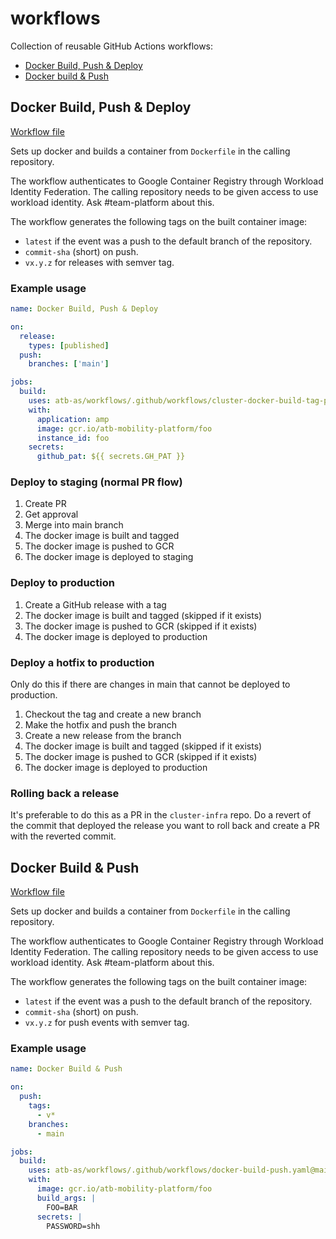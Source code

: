 # workflows

Collection of reusable GitHub Actions workflows:

* [Docker Build, Push & Deploy](#docker-build-push--deploy)
* [Docker build & Push](#docker-build--push)

## Docker Build, Push & Deploy

[Workflow file](.github/workflows/cluster-docker-build-tag-push.yaml)

Sets up docker and builds a container from `Dockerfile` in the calling repository.

The workflow authenticates to Google Container Registry through Workload Identity Federation. The calling repository needs to be given access to use workload identity. Ask #team-platform about this.

The workflow generates the following tags on the built container image:

- `latest` if the event was a push to the default branch of the repository.
- `commit-sha` (short) on push.
- `vx.y.z` for releases with semver tag.

### Example usage

```yaml
name: Docker Build, Push & Deploy

on:
  release:
    types: [published]
  push:
    branches: ['main']

jobs:
  build:
    uses: atb-as/workflows/.github/workflows/cluster-docker-build-tag-push.yaml@v1
    with:
      application: amp
      image: gcr.io/atb-mobility-platform/foo
      instance_id: foo
    secrets:
      github_pat: ${{ secrets.GH_PAT }}
```

### Deploy to staging (normal PR flow)

1. Create PR
2. Get approval
3. Merge into main branch
4. The docker image is built and tagged
5. The docker image is pushed to GCR
6. The docker image is deployed to staging

### Deploy to production

1. Create a GitHub release with a tag
2. The docker image is built and tagged (skipped if it exists)
3. The docker image is pushed to GCR (skipped if it exists)
4. The docker image is deployed to production

### Deploy a hotfix to production

Only do this if there are changes in main that cannot be deployed to production.

1. Checkout the tag and create a new branch
2. Make the hotfix and push the branch
3. Create a new release from the branch
4. The docker image is built and tagged (skipped if it exists)
5. The docker image is pushed to GCR (skipped if it exists)
6. The docker image is deployed to production

### Rolling back a release

It's preferable to do this as a PR in the `cluster-infra` repo. Do a revert of the commit that deployed the release you want to roll back and create a PR with the reverted commit.

## Docker Build & Push

[Workflow file](.github/workflows/docker-build-tag-push.yaml)

Sets up docker and builds a container from `Dockerfile` in the calling repository.

The workflow authenticates to Google Container Registry through Workload Identity Federation. The calling repository needs to be given access to use workload identity. Ask #team-platform about this.

The workflow generates the following tags on the built container image:

- `latest` if the event was a push to the default branch of the repository.
- `commit-sha` (short) on push.
- `vx.y.z` for push events with semver tag.

### Example usage

```yaml
name: Docker Build & Push

on:
  push:
    tags:
      - v*
    branches:
      - main

jobs:
  build:
    uses: atb-as/workflows/.github/workflows/docker-build-push.yaml@main
    with:
      image: gcr.io/atb-mobility-platform/foo
      build_args: |
        FOO=BAR
      secrets: |
        PASSWORD=shh
```
